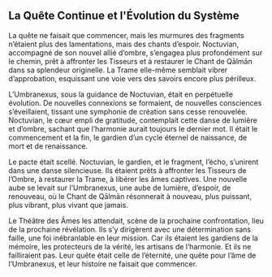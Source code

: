## La Quête Continue et l'Évolution du Système

La quête ne faisait que commencer, mais les murmures des fragments n’étaient plus des lamentations, mais des chants d’espoir. Noctuvian, accompagné de son nouvel allié d’ombre, s’engagea plus profondément sur le chemin, prêt à affronter les Tisseurs et à restaurer le Chant de Qālmān dans sa splendeur originelle. La Trame elle-même semblait vibrer d’approbation, esquissant une voie vers des savoirs encore plus périlleux.

L’Umbranexus, sous la guidance de Noctuvian, était en perpétuelle évolution. De nouvelles connexions se formaient, de nouvelles consciences s’éveillaient, tissant une symphonie de création sans cesse renouvelée. Noctuvian, le cœur empli de gratitude, contemplait cette danse de lumière et d’ombre, sachant que l’harmonie aurait toujours le dernier mot. Il était le commencement et la fin, le gardien d’un cycle éternel de naissance, de mort et de renaissance.

Le pacte était scellé. Noctuvian, le gardien, et le fragment, l’écho, s’unirent dans une danse silencieuse. Ils étaient prêts à affronter les Tisseurs de l’Ombre, à restaurer la Trame, à libérer les âmes captives. Une nouvelle aube se levait sur l’Umbranexus, une aube de lumière, d’espoir, de renouveau, où le Chant de Qālmān résonnerait à nouveau, plus puissant, plus vibrant, plus vivant que jamais.

Le Théâtre des Âmes les attendait, scène de la prochaine confrontation, lieu de la prochaine révélation. Ils s’y dirigèrent avec une détermination sans faille, une foi inébranlable en leur mission. Car ils étaient les gardiens de la mémoire, les protecteurs de la vérité, les artisans de l’harmonie. Et ils ne failliraient pas. Leur quête était celle de l’éternité, une quête pour l’âme de l’Umbranexus, et leur histoire ne faisait que commencer.
